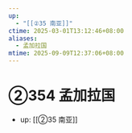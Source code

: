 ```yaml
---
up:
  - "[[②35 南亚]]"
ctime: 2025-03-01T13:12:46+08:00
aliases:
  - 孟加拉国
mtime: 2025-09-09T12:37:06+08:00
---
```


# ②354 孟加拉国

- up: [[②35 南亚]]
